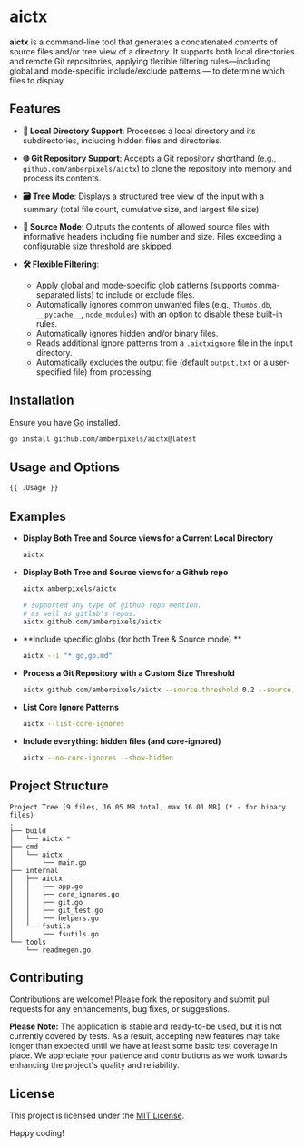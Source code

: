 # aictx

**aictx** is a command-line tool that generates a concatenated contents of source files and/or tree view of a directory.
It supports both local directories and remote Git repositories, applying flexible filtering rules—including global
and mode-specific include/exclude patterns — to determine which files to display.

## Features

- **📁 Local Directory Support**:
  Processes a local directory and its subdirectories, including hidden files and directories.

- **🌐 Git Repository Support**:
  Accepts a Git repository shorthand (e.g., `github.com/amberpixels/aictx`) to clone the repository into memory and process its contents.

- **🗃️ Tree Mode**:
  Displays a structured tree view of the input with a summary (total file count, cumulative size, and largest file size).

- **📜 Source Mode**:
  Outputs the contents of allowed source files with informative headers including file number and size. Files exceeding a configurable size threshold are skipped.

- **🛠️ Flexible Filtering**:
  - Apply global and mode-specific glob patterns (supports comma-separated lists) to include or exclude files.
  - Automatically ignores common unwanted files (e.g., `Thumbs.db`, `__pycache__`, `node_modules`) with an option to disable these built-in rules.
  - Automatically ignores hidden and/or binary files.
  - Reads additional ignore patterns from a `.aictxignore` file in the input directory.
  - Automatically excludes the output file (default `output.txt` or a user-specified file) from processing.

## Installation
Ensure you have [Go](https://golang.org/) installed.

```bash
go install github.com/amberpixels/aictx@latest
```

## Usage and Options

```bash
{{ .Usage }}
```

## Examples

- **Display Both Tree and Source views for a Current Local Directory**

  ```bash
  aictx
  ```

- **Display Both Tree and Source views for a Github repo**

  ```bash
  aictx amberpixels/aictx

  # supported any type of github repo mention.
  # as well as gitlab's repos.
  aictx github.com/amberpixels/aictx
  ```

- **Include specific globs (for both Tree & Source mode) **

  ```bash
  aictx --i "*.go,go.md"
  ```
- **Process a Git Repository with a Custom Size Threshold**

  ```bash
  aictx github.com/amberpixels/aictx --source.threshold 0.2 --source.include="*.js" --out=stdout
  ```
- **List Core Ignore Patterns**

  ```bash
  aictx --list-core-ignores
  ```

- **Include everything: hidden files (and core-ignored)**

  ```bash
  aictx --no-core-ignores --show-hidden
  ```

## Project Structure

~~~text
Project Tree [9 files, 16.05 MB total, max 16.01 MB] (* - for binary files)
.
├── build
│   └── aictx *
├── cmd
│   └── aictx
│       └── main.go
├── internal
│   ├── aictx
│   │   ├── app.go
│   │   ├── core_ignores.go
│   │   ├── git.go
│   │   ├── git_test.go
│   │   └── helpers.go
│   └── fsutils
│       └── fsutils.go
└── tools
    └── readmegen.go
~~~

## Contributing
Contributions are welcome! Please fork the repository and submit pull requests for any enhancements, bug fixes, or suggestions.

**Please Note:** The application is stable and ready-to-be used, but it is not currently covered by tests.
As a result, accepting new features may take longer than expected until we have at least some basic test coverage
in place. We appreciate your patience and contributions as we work towards enhancing
the project's quality and reliability.

## License
This project is licensed under the [MIT License](LICENSE).

Happy coding!
